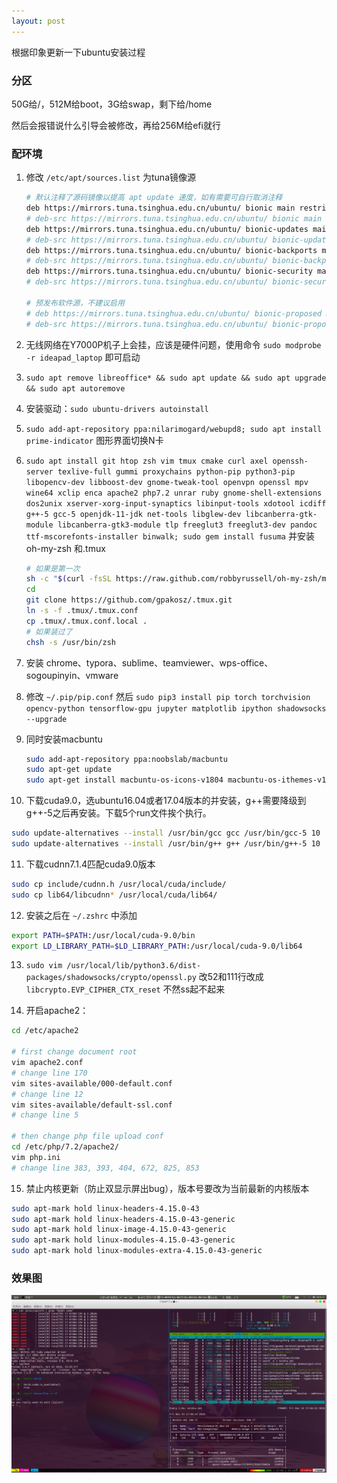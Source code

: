 ```yaml
---
layout: post
---
```


根据印象更新一下ubuntu安装过程

### 分区

50G给/，512M给boot，3G给swap，剩下给/home

然后会报错说什么引导会被修改，再给256M给efi就行

### 配环境

1. 修改 `/etc/apt/sources.list` 为tuna镜像源

   ```bash
   # 默认注释了源码镜像以提高 apt update 速度，如有需要可自行取消注释
   deb https://mirrors.tuna.tsinghua.edu.cn/ubuntu/ bionic main restricted universe multiverse
   # deb-src https://mirrors.tuna.tsinghua.edu.cn/ubuntu/ bionic main restricted universe multiverse
   deb https://mirrors.tuna.tsinghua.edu.cn/ubuntu/ bionic-updates main restricted universe multiverse
   # deb-src https://mirrors.tuna.tsinghua.edu.cn/ubuntu/ bionic-updates main restricted universe multiverse
   deb https://mirrors.tuna.tsinghua.edu.cn/ubuntu/ bionic-backports main restricted universe multiverse
   # deb-src https://mirrors.tuna.tsinghua.edu.cn/ubuntu/ bionic-backports main restricted universe multiverse
   deb https://mirrors.tuna.tsinghua.edu.cn/ubuntu/ bionic-security main restricted universe multiverse
   # deb-src https://mirrors.tuna.tsinghua.edu.cn/ubuntu/ bionic-security main restricted universe multiverse
   
   # 预发布软件源，不建议启用
   # deb https://mirrors.tuna.tsinghua.edu.cn/ubuntu/ bionic-proposed main restricted universe multiverse
   # deb-src https://mirrors.tuna.tsinghua.edu.cn/ubuntu/ bionic-proposed main restricted universe multiverse
   ```

2. 无线网络在Y7000P机子上会挂，应该是硬件问题，使用命令 `sudo modprobe -r ideapad_laptop` 即可启动

3. `sudo apt remove libreoffice* && sudo apt update && sudo apt upgrade && sudo apt autoremove`

4. 安装驱动：`sudo ubuntu-drivers autoinstall`

5. `sudo add-apt-repository ppa:nilarimogard/webupd8; sudo apt install prime-indicator` 图形界面切换N卡

6. `sudo apt install git htop zsh vim tmux cmake curl axel openssh-server texlive-full gummi proxychains python-pip python3-pip libopencv-dev libboost-dev gnome-tweak-tool openvpn openssl mpv wine64 xclip enca apache2 php7.2 unrar ruby gnome-shell-extensions dos2unix xserver-xorg-input-synaptics libinput-tools xdotool icdiff g++-5 gcc-5 openjdk-11-jdk net-tools libglew-dev libcanberra-gtk-module libcanberra-gtk3-module tlp freeglut3 freeglut3-dev pandoc ttf-mscorefonts-installer binwalk; sudo gem install fusuma` 并安装oh-my-zsh 和.tmux

   ```bash
   # 如果是第一次
   sh -c "$(curl -fsSL https://raw.github.com/robbyrussell/oh-my-zsh/master/tools/install.sh)"
   cd
   git clone https://github.com/gpakosz/.tmux.git
   ln -s -f .tmux/.tmux.conf
   cp .tmux/.tmux.conf.local .
   # 如果装过了
   chsh -s /usr/bin/zsh
   ```

7. 安装 chrome、typora、sublime、teamviewer、wps-office、sogoupinyin、vmware

8. 修改 `~/.pip/pip.conf` 然后 `sudo pip3 install pip torch torchvision opencv-python tensorflow-gpu jupyter matplotlib ipython shadowsocks --upgrade `

9. 同时安装macbuntu

   ```bash
   sudo add-apt-repository ppa:noobslab/macbuntu
   sudo apt-get update
   sudo apt-get install macbuntu-os-icons-v1804 macbuntu-os-ithemes-v1804
   ```

10. 下载cuda9.0，选ubuntu16.04或者17.04版本的并安装，g++需要降级到g++-5之后再安装。下载5个run文件挨个执行。

   ```bash
   sudo update-alternatives --install /usr/bin/gcc gcc /usr/bin/gcc-5 10
   sudo update-alternatives --install /usr/bin/g++ g++ /usr/bin/g++-5 10
   ```

11. 下载cudnn7.1.4匹配cuda9.0版本

   ```bash
   sudo cp include/cudnn.h /usr/local/cuda/include/
   sudo cp lib64/libcudnn* /usr/local/cuda/lib64/
   ```

12. 安装之后在 `~/.zshrc` 中添加

   ```bash
   export PATH=$PATH:/usr/local/cuda-9.0/bin
   export LD_LIBRARY_PATH=$LD_LIBRARY_PATH:/usr/local/cuda-9.0/lib64
   ```

13. `sudo vim /usr/local/lib/python3.6/dist-packages/shadowsocks/crypto/openssl.py` 改52和111行改成 `libcrypto.EVP_CIPHER_CTX_reset` 不然ss起不起来

14. 开启apache2：

   ```bash
   cd /etc/apache2
   
   # first change document root
   vim apache2.conf
   # change line 170
   vim sites-available/000-default.conf
   # change line 12
   vim sites-available/default-ssl.conf
   # change line 5
   
   # then change php file upload conf
   cd /etc/php/7.2/apache2/
   vim php.ini
   # change line 383, 393, 404, 672, 825, 853
   ```

15. 禁止内核更新（防止双显示屏出bug），版本号要改为当前最新的内核版本

   ```bash
   sudo apt-mark hold linux-headers-4.15.0-43 
   sudo apt-mark hold linux-headers-4.15.0-43-generic 
   sudo apt-mark hold linux-image-4.15.0-43-generic 
   sudo apt-mark hold linux-modules-4.15.0-43-generic 
   sudo apt-mark hold linux-modules-extra-4.15.0-43-generic 
   ```


### 效果图

![](/images/htop.png)

